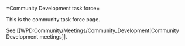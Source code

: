 =Community Development task force=

This is the community task force page.

See [[WPD:Community/Meetings/Community_Development|Community Development meetings]].